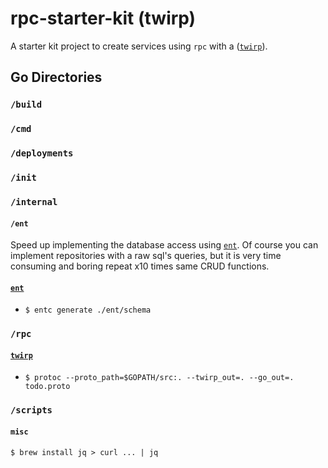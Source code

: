 # rpc-starter-kit (twirp)

A starter kit project to create services using `rpc` with a ([`twirp`](https://github.com/twitchtv/twirp)).

## Go Directories

### `/build`

### `/cmd`

### `/deployments`

### `/init`

### `/internal`

#### `/ent`
Speed up implementing the database access using [`ent`](https://github.com/facebookincubator/ent). Of course you can implement repositories with a raw sql's queries, but it is very time consuming and boring repeat x10 times same CRUD functions.

#### [`ent`](https://github.com/facebookincubator/ent)
- `$ entc generate ./ent/schema`

### `/rpc`

#### [`twirp`](https://github.com/twitchtv/twirp)
-  `$ protoc --proto_path=$GOPATH/src:. --twirp_out=. --go_out=. todo.proto`


### `/scripts`

#### `misc`
```$ brew install jq > curl ... | jq```